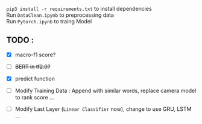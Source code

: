 `pip3 install -r requirements.txt` to install dependencies  
Run `DataClean.ipynb` to preprocessing data  
Run `Pytorch.ipynb` to traing Model  
## TODO :
 - [x] macro-f1 score?
 - [ ] ~~BERT in tf2.0?~~
 - [x] predict function
 - [ ] Modify Training Data : Append with similar words, replace camera model to rank score ...
 - [ ] Modify Last Layer (`Linear Classifier` now), change to use GRU, LSTM ...

